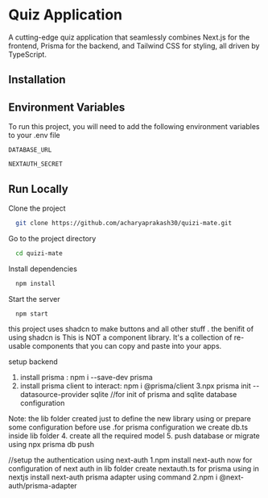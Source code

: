 
# Quiz Application

A cutting-edge quiz application that seamlessly combines Next.js for the frontend, Prisma for the backend, and Tailwind CSS for styling, all driven by TypeScript.




## Installation


## Environment Variables

To run this project, you will need to add the following environment variables to your .env file

`DATABASE_URL`

`NEXTAUTH_SECRET`


## Run Locally

Clone the project

```bash
  git clone https://github.com/acharyaprakash30/quizi-mate.git
```

Go to the project directory

```bash
  cd quizi-mate
```

Install dependencies

```bash
  npm install
```

Start the server

```bash
  npm start
```


this project uses shadcn to make buttons and all other stuff . the benifit of using shadcn is This is NOT a component library. It's a collection of re-usable components that you can copy and paste into your apps.

setup backend
1. install prisma : npm i --save-dev prisma
2. install prisma client to interact:  npm i @prisma/client 
3.npx prisma init --datasource-provider sqlite  //for init of prisma and sqlite database configuration

Note:
the lib folder created just to define the new library using or prepare some configuration before use .for prisma configuration we create db.ts inside lib folder
4. create all the required model 
5. push database or migrate using npx prisma db push

//setup the authentication using next-auth
1.npm install next-auth
now for configuration of next auth  in lib folder create nextauth.ts
for prisma using in nextjs install next-auth prisma adapter using command
2.npm i @next-auth/prisma-adapter



















#